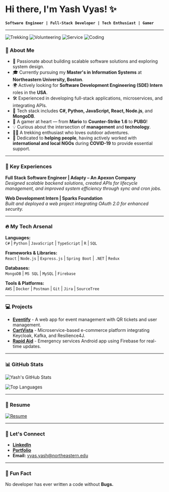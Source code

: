 # Hi there, I'm Yash Vyas! ✨

**`Software Engineer | Full-Stack Developer | Tech Enthusiast | Gamer`**

---

![Trekking](https://img.shields.io/badge/Trekking-%E2%9B%B0-brightgreen) ![Volunteering](https://img.shields.io/badge/Volunteering-%E2%9C%8F%EF%B8%8F-orange) ![Service](https://img.shields.io/badge/Service_to_Society-%F0%9F%92%9E-blue) ![Coding](https://img.shields.io/badge/Coding-%F0%9F%96%A5%EF%B8%8F-yellow)

### 🚀 About Me

- 🔗 Passionate about building scalable software solutions and exploring system design.  
- 🎓 Currently pursuing my **Master's in Information Systems** at **Northeastern University, Boston**.  
- 🌍 Actively looking for **Software Development Engineering (SDE) Intern** roles in the **USA**.  
- 🛠️ Experienced in developing full-stack applications, microservices, and integrating APIs.  
- 🧪 Tech stack includes **C#, Python, JavaScript, React, Node.js**, and **MongoDB**.  
- 🎯 A gamer at heart — from **Mario** to **Counter-Strike 1.6** to **PUBG**!  
- 💡 Curious about the intersection of **management** and **technology**.  
- 🏃‍♂️ A trekking enthusiast who loves outdoor adventures.  
- 💪 Dedicated to **helping people**, having actively worked with **international and local NGOs** during **COVID-19** to provide essential support.  

---

### 🎯 Key Experiences

**Full Stack Software Engineer | Adapty – An Apexon Company**  
*Designed scalable backend solutions, created APIs for lifecycle management, and improved system efficiency through sync and cron jobs.*

**Web Development Intern | Sparks Foundation**  
*Built and deployed a web project integrating OAuth 2.0 for enhanced security.*

---

### 🔥 My Tech Arsenal

**Languages:**  
`C#` | `Python` | `JavaScript` | `TypeScript` | `R` | `SQL`

**Frameworks & Libraries:**  
`React` | `Node.js` | `Express.js` | `Spring Boot` | `.NET` | `Redux`

**Databases:**  
`MongoDB` | `MS SQL` | `MySQL` | `Firebase`

**Tools & Platforms:**  
`AWS` | `Docker` | `Postman` | `Git` | `Jira` | `SourceTree`

---

### 💻 Projects

- **[Eventify](https://github.com/virushere/eventify)** - A web app for event management with QR tickets and user management.  
- **[CartVista](https://github.com/virushere/cartvista)** - Microservice-based e-commerce platform integrating Keycloak, Kafka, and Resilience4J.  
- **[Rapid Aid](https://github.com/virushere/rapid-aid)** - Emergency services Android app using Firebase for real-time updates.  

---

### 📊 GitHub Stats

![Yash's GitHub Stats](https://github-readme-stats.vercel.app/api?username=virushere&show_icons=true&theme=radical)

![Top Languages](https://github-readme-stats.vercel.app/api/top-langs/?username=virushere&layout=compact&theme=radical)

---

### 📄 Resume

[![Resume](https://img.shields.io/badge/Resume-Download-brightgreen)](https://github.com/virushere/virushere/blob/main/Vyas_Yash_Resume.pdf)

---

### 📨 Let's Connect

- **[LinkedIn](https://www.linkedin.com/in/yashvyas1104/)**  
- **[Portfolio](https://yashvyas-portfolio.netlify.app/)**  
- **Email:** [vyas.yash@northeastern.edu](mailto:vyas.yash@northeastern.edu)  

---

### 🎯 Fun Fact

No developer has ever written a code without **Bugs.**
